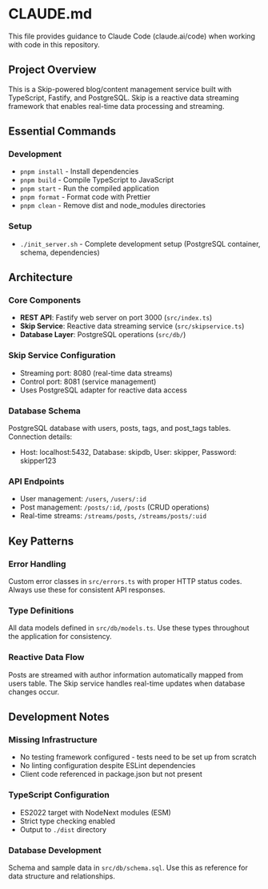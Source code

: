 # CLAUDE.md

This file provides guidance to Claude Code (claude.ai/code) when working with code in this repository.

## Project Overview

This is a Skip-powered blog/content management service built with TypeScript, Fastify, and PostgreSQL. Skip is a reactive data streaming framework that enables real-time data processing and streaming.

## Essential Commands

### Development
- `pnpm install` - Install dependencies
- `pnpm build` - Compile TypeScript to JavaScript
- `pnpm start` - Run the compiled application
- `pnpm format` - Format code with Prettier
- `pnpm clean` - Remove dist and node_modules directories

### Setup
- `./init_server.sh` - Complete development setup (PostgreSQL container, schema, dependencies)

## Architecture

### Core Components
- **REST API**: Fastify web server on port 3000 (`src/index.ts`)
- **Skip Service**: Reactive data streaming service (`src/skipservice.ts`)
- **Database Layer**: PostgreSQL operations (`src/db/`)

### Skip Service Configuration
- Streaming port: 8080 (real-time data streams)
- Control port: 8081 (service management)
- Uses PostgreSQL adapter for reactive data access

### Database Schema
PostgreSQL database with users, posts, tags, and post_tags tables. Connection details:
- Host: localhost:5432, Database: skipdb, User: skipper, Password: skipper123

### API Endpoints
- User management: `/users`, `/users/:id`
- Post management: `/posts/:id`, `/posts` (CRUD operations)
- Real-time streams: `/streams/posts`, `/streams/posts/:uid`

## Key Patterns

### Error Handling
Custom error classes in `src/errors.ts` with proper HTTP status codes. Always use these for consistent API responses.

### Type Definitions
All data models defined in `src/db/models.ts`. Use these types throughout the application for consistency.

### Reactive Data Flow
Posts are streamed with author information automatically mapped from users table. The Skip service handles real-time updates when database changes occur.

## Development Notes

### Missing Infrastructure
- No testing framework configured - tests need to be set up from scratch
- No linting configuration despite ESLint dependencies
- Client code referenced in package.json but not present

### TypeScript Configuration
- ES2022 target with NodeNext modules (ESM)
- Strict type checking enabled
- Output to `./dist` directory

### Database Development
Schema and sample data in `src/db/schema.sql`. Use this as reference for data structure and relationships.